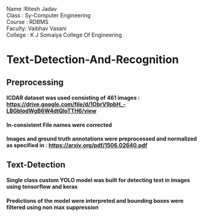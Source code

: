 Name :Ritesh Jadav\
Class : Sy-Computer Engineering\
Course : RDBMS\
Faculty: Vaibhav Vasani\
College : K J Somaiya College Of Engineering
# Text-Detection-And-Recognition

## Preprocessing
#### ICDAR dataset was used consisting of 461 images : https://drive.google.com/file/d/1ObrV9pbH_-LBGbIodWgB6W4dtQloTTH6/view
#### In-consistent File names were corrected 
#### Images and ground truth annotations were preprocessed and normalized as specified in : https://arxiv.org/pdf/1506.02640.pdf

## Text-Detection
#### Single class custom YOLO model was built for detecting text in images using tensorflow and keras
#### Predictions of the model were interpreted and bounding boxes were filtered using non max suppression








